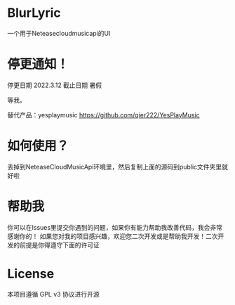 # BlurLyric
一个用于Neteasecloudmusicapi的UI

# 停更通知！
停更日期 2022.3.12
截止日期 暑假

等我。

<a herf="https://github.com/qier222/YesPlayMusic">替代产品：yesplaymusic https://github.com/qier222/YesPlayMusic</a>

# 如何使用？
丢掉到NeteaseCloudMusicApi环境里，然后复制上面的源码到public文件夹里就好啦

# 帮助我
你可以在Issues里提交你遇到的问题，如果你有能力帮助我改善代码，我会非常感谢你的！
如果您对我的项目感兴趣，欢迎您二次开发或是帮助我开发！二次开发的前提是你得遵守下面的许可证

# License
本项目遵循 GPL v3 协议进行开源
